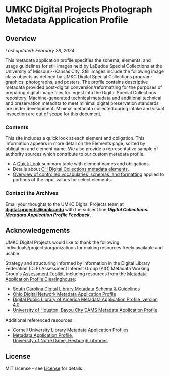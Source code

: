# UMKC Digital Projects Photograph Metadata Application Profile

## Overview

*Last updated: February 28, 2024*

This metadata application profile specifies the schema, elements, and usage guidelines for still images held by LaBudde Special Collections at the University of Missouri--Kansas City. Still images include the following image class objects as defined by UMKC Digital Special Collections program: graphics, photographs, and posters. The profile contains descriptive metadata provided post-digital conversion/reformatting for the purposes of preparing digital image files for ingest into the Digital Special Collections repository. Machine-generated technical metadata and additional technical and preservation metadata to meet minimal digital preservation standards are under development. Minimal metadata collected during intake and visual inspection are out of scope for this document. 

### Contents

This site includes a quick look at each element and obligation. This information appears in more detail on the Elements page, sorted by obligation and element name. We also provide a representative sample of authority sources which contribute to our custom metadata profile.

- A [Quick Look](/quicklook.md) summary table with element names and obligations.
- Details about [CH Digital Collections metadata elements](/elements.md).
- [Overview of controlled vocabularies, schemas, and formatting](/controlledvocabs.md) applied to portions of the input values for select elements.

### Contact the Archives

Email your thoughts to the UMKC Digital Projects team at **digital.projects@umkc.edu** with the subject line ***Digital Collections: Metadata Application Profile Feedback***.

## Acknowledgements

UMKC Digital Projects would like to thank the following individuals/projects/organizations for making resources freely available and usable.

Strategy and structuring informed by information in the Digital Library Federation (DLF) Assessment Interest Group (AIG) Metadata Working Group's [Assessment Toolkit](https://dlfmetadataassessment.github.io/), including resources from the [Metadata Application Profile Clearinghouse](https://dlfmetadataassessment.github.io/MetadataSpecsClearinghouse/):

- [South Carolina Digital Library Metadata Schema & Guidelines](https://github.com/DLFMetadataAssessment/MetadataSpecsClearinghouse/blob/master/assets/data/SCDLMetadataSchema_2016.pdf)
- [Ohio Digital Network Metadata Application Profile](https://github.com/DLFMetadataAssessment/MetadataSpecsClearinghouse/blob/master/assets/data/ODN_MAP.pdf)
- [Digital Public Library of America Metadata Application Profile, version 4.0](https://github.com/DLFMetadataAssessment/MetadataSpecsClearinghouse/blob/master/assets/data/DPLA-MAPv4.pdf)
- [University of Houston, Bayou City DAMS Metadata Application Profile](https://github.com/DLFMetadataAssessment/MetadataSpecsClearinghouse/blob/master/assets/data/BCDAMS-MAP.pdf)

Additional referenced resources:
- [Cornell University Library Metadata Application Profiles](https://confluence.cornell.edu/display/mwgweb/CUL+Metadata+Application+Profiles)
- [Metadata	Application	Profile,	
University	of	Notre	Dame,	Hesburgh	Libraries](http://cds.library.nd.edu/expertise/documents/MetadataApplicationProfile_Final.pdf)

## License

MIT License - see [License](/LICENSE.md) for details.
